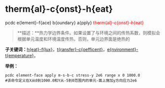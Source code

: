 # therm{al}-c{onst}-h{eat}
pcdc e{lement}-f{ace} b{oundary} a{pply} <span style='color: red;'>therm{al}-c{onst}-h{eat}</span>
> **描述：**热力学边界条件。如果设置了与环境之间的传热系数，则模拟会根据单元温度和环境温度传热，否则，单元边界面是绝热的

**子关键词：**[h{eat}-f{lux}](e{lement}-f{ace}/b{oundary}/a{pply}/therm{al}-c{onst}-h{eat}/h{eat}-f{lux}/)，[t{ransfer}-c{oefficent}](e{lement}-f{ace}/b{oundary}/a{pply}/therm{al}-c{onst}-h{eat}/t{ransfer}-c{oefficent}/)，[e{nvironment}-t{emperature}](e{lement}-f{ace}/b{oundary}/a{pply}/therm{al}-c{onst}-h{eat}/e{nvironment}-t{emperature}/)，


**举例：**
```
pcdc element-face apply m-s-b-c stress-y 2e6 range x 0 1000.0
#该命令定义在X从0到1000.0和Y从-5到0范围内的单元-面上施加y方向应力2e6

```
